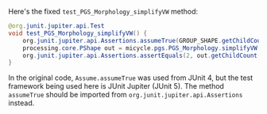 Here's the fixed `test_PGS_Morphology_simplifyVW` method:

```java
@org.junit.jupiter.api.Test
void test_PGS_Morphology_simplifyVW() {
    org.junit.jupiter.api.Assertions.assumeTrue(GROUP_SHAPE.getChildCount() == 2);
    processing.core.PShape out = micycle.pgs.PGS_Morphology.simplifyVW(GROUP_SHAPE, 1);
    org.junit.jupiter.api.Assertions.assertEquals(2, out.getChildCount());
}
```

In the original code, `Assume.assumeTrue` was used from JUnit 4, but the test framework being used here is JUnit Jupiter (JUnit 5). The method `assumeTrue` should be imported from `org.junit.jupiter.api.Assertions` instead.